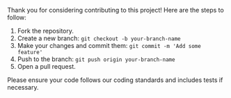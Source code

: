 

Thank you for considering contributing to this project! Here are the steps to follow:

1. Fork the repository.
2. Create a new branch: `git checkout -b your-branch-name`
3. Make your changes and commit them: `git commit -m 'Add some feature'`
4. Push to the branch: `git push origin your-branch-name`
5. Open a pull request.

Please ensure your code follows our coding standards and includes tests if necessary.
